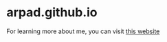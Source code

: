 # arpad.github.io
For learning more about me, you can visit [this website](https://github.com/Arpad05/aboutme)
